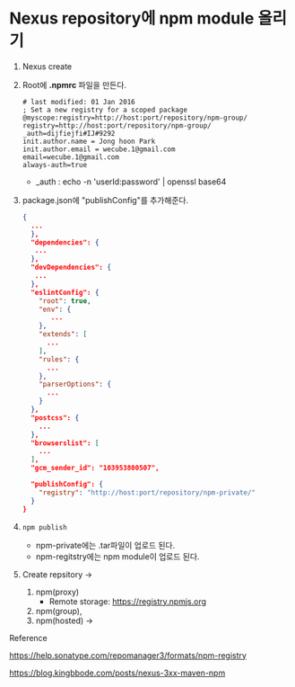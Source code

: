 # Nexus repository에 npm module 올리기

1. Nexus create

2. Root에 **.npmrc** 파일을 만든다.

   ```
   # last modified: 01 Jan 2016
   ; Set a new registry for a scoped package
   @myscope:registry=http://host:port/repository/npm-group/
   registry=http://host:port/repository/npm-group/
   _auth=dijfiejfi#IJ#9292
   init.author.name = Jong hoon Park
   init.author.email = wecube.1@gmail.com
   email=wecube.1@gmail.com
   always-auth=true
   ```

   - _auth : echo -n 'userId:password' | openssl base64

3. package.json에 "publishConfig"를 추가해준다.

   ```json
   {
     ...
     },
     "dependencies": {
      ...
     },
     "devDependencies": {
      ...
     },
     "eslintConfig": {
       "root": true,
       "env": {
   		  ...
       },
       "extends": [
         ...
       ],
       "rules": {
         ...
       },
       "parserOptions": {
         ...
       }
     },
     "postcss": {
       ...
     },
     "browserslist": [
       ...
     ],
     "gcm_sender_id": "103953800507",
   
     "publishConfig": {
       "registry": "http://host:port/repository/npm-private/"
     }
   }
   ```

4. ```npm publish``` 

   - npm-private에는 .tar파일이 업로드 된다.
   - npm-regitstry에는 npm module이 업로드 된다.

5. Create repsitory -> 

   1. npm(proxy) 
      - Remote storage: https://registry.npmjs.org
   2. npm(group), 
   3. npm(hosted) -> 



Reference

https://help.sonatype.com/repomanager3/formats/npm-registry

https://blog.kingbbode.com/posts/nexus-3xx-maven-npm